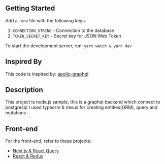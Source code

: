 ## Getting Started
Add a `.env` file with the following keys:
1. `CONNECTION_STRING` - Connection to the database
2. `TOKEN_SECRET_KEY` - Secret key for JSON Web Token

To start the development server, run:
`yarn watch & yarn dev`


## Inspired By
This code is inspired by: [apollo-graphql](https://github.com/mertakpinar29/apollo-graphql)

## Description
This project is node.js sample, this is a graphql backend which connect to postgresql I used typeorm & nexus for creating entities(ORM), query and mutations

## Front-end
For the front-end, refer to these projects:

- [Next.js & React Query](https://github.com/samank8121/next-sample)
- [React & Redux](https://github.com/samank8121/product-react-redux)
